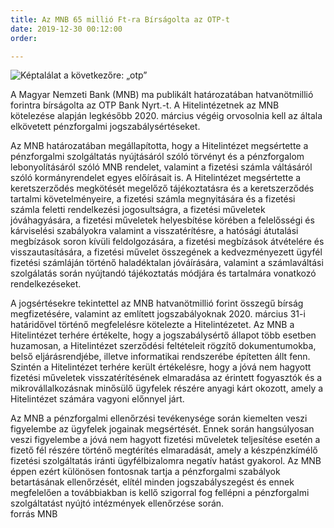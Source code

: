 ```yaml
---
title: Az MNB 65 millió Ft-ra Bírságolta az OTP-t
date: 2019-12-30 00:12:00
order: 

---
```

![Képtalálat a következőre: „otp”](http://kokiterminal.hu/wp-content/uploads/2013/09/otp-bank-logo-480.jpg)

A Magyar Nemzeti Bank (MNB) ma publikált határozatában hatvanötmillió forintra bírságolta az OTP Bank Nyrt.-t. A Hitelintézetnek az MNB kötelezése alapján legkésőbb 2020. március végéig orvosolnia kell az általa elkövetett pénzforgalmi jogszabálysértéseket.

Az MNB határozatában megállapította, hogy a Hitelintézet megsértette a pénzforgalmi szolgáltatás nyújtásáról szóló törvényt és a pénzforgalom lebonyolításáról szóló MNB rendelet, valamint a fizetési számla váltásáról szóló kormányrendelet egyes előírásait is. A Hitelintézet megsértette a keretszerződés megkötését megelőző tájékoztatásra és a keretszerződés tartalmi követelményeire, a fizetési számla megnyitására és a fizetési számla feletti rendelkezési jogosultságra, a fizetési műveletek jóváhagyására, a fizetési műveletek helyesbítése körében a felelősségi és kárviselési szabályokra valamint a visszatérítésre, a hatósági átutalási megbízások soron kívüli feldolgozására, a fizetési megbízások átvételére és visszautasítására, a fizetési művelet összegének a kedvezményezett ügyfél fizetési számláján történő haladéktalan jóváírására, valamint a számlaváltási szolgálatás során nyújtandó tájékoztatás módjára és tartalmára vonatkozó rendelkezéseket.

A jogsértésekre tekintettel az MNB hatvanötmillió forint összegű bírság megfizetésére, valamint az említett jogszabályoknak 2020. március 31-i határidővel történő megfelelésre kötelezte a Hitelintézetet. Az MNB a Hitelintézet terhére értékelte, hogy a jogszabálysértő állapot több esetben huzamosan, a Hitelintézet szerződési feltételeit rögzítő dokumentumokba, belső eljárásrendjébe, illetve informatikai rendszerébe építetten állt fenn. Szintén a Hitelintézet terhére került értékelésre, hogy a jóvá nem hagyott fizetési műveletek visszatérítésének elmaradása az érintett fogyasztók és a mikrovállalkozásnak minősülő ügyfelek részére anyagi kárt okozott, amely a Hitelintézet számára vagyoni előnnyel járt.

Az MNB a pénzforgalmi ellenőrzési tevékenysége során kiemelten veszi figyelembe az ügyfelek jogainak megsértését. Ennek során hangsúlyosan veszi figyelembe a jóvá nem hagyott fizetési műveletek teljesítése esetén a fizető fél részére történő megtérítés elmaradását, amely a készpénzkímélő fizetési szolgáltatás iránti ügyfélbizalomra negatív hatást gyakorol. Az MNB éppen ezért különösen fontosnak tartja a pénzforgalmi szabályok betartásának ellenőrzését, elítél minden jogszabályszegést és ennek megfelelően a továbbiakban is kellő szigorral fog fellépni a pénzforgalmi szolgáltatást nyújtó intézmények ellenőrzése során.  
forrás MNB